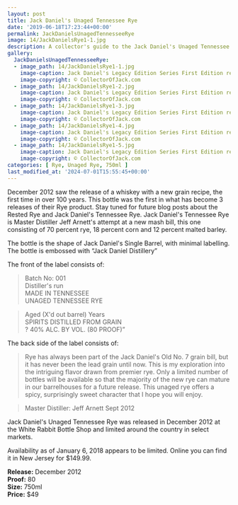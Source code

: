```yaml
---
layout: post
title: Jack Daniel's Unaged Tennessee Rye
date: '2019-06-18T17:23:44+00:00'
permalink: JackDanielsUnagedTennesseeRye
image: 14/JackDanielsRye1-1.jpg
description: A collector's guide to the Jack Daniel's Unaged Tennessee Rye, the first foray into Rye for Jack Daniels
gallery:
  JackDanielsUnagedTennesseeRye:
  - image_path: 14/JackDanielsRye1-1.jpg
    image-caption: Jack Daniel's Legacy Edition Series First Edition release, the green label
    image-copyright: © CollectorOfJack.com
  - image_path: 14/JackDanielsRye1-2.jpg
    image-caption: Jack Daniel's Legacy Edition Series First Edition release, the green label
    image-copyright: © CollectorOfJack.com
  - image_path: 14/JackDanielsRye1-3.jpg
    image-caption: Jack Daniel's Legacy Edition Series First Edition release, the green label
    image-copyright: © CollectorOfJack.com
  - image_path: 14/JackDanielsRye1-4.jpg
    image-caption: Jack Daniel's Legacy Edition Series First Edition release, the green label
    image-copyright: © CollectorOfJack.com
  - image_path: 14/JackDanielsRye1-5.jpg
    image-caption: Jack Daniel's Legacy Edition Series First Edition release, the green label
    image-copyright: © CollectorOfJack.com
categories: [ Rye, Unaged Rye, 750ml ]
last_modified_at: '2024-07-01T15:55:45+00:00'
---
```

  
December 2012 saw the release of a whiskey with a new grain recipe, the first time in over 100 years. This bottle was the first in what has become 3 releases of their Rye product. Stay tuned for future blog posts about the Rested Rye and Jack Daniel's Tennessee Rye. Jack Daniel's Tennessee Rye is Master Distiller Jeff Arnett's attempt at a new mash bill, this one consisting of 70 percent rye, 18 percent corn and 12 percent malted barley.   
  
The bottle is the shape of Jack Daniel's Single Barrel, with minimal labelling. The bottle is embossed with “Jack Daniel Distillery” 

The front of the label consists of:  

> Batch No: 001   
> Distiller's run   
> MADE IN TENNESSEE   
> UNAGED TENNESSEE RYE  

> Aged (X'd out barrel) Years    
> SPIRITS DISTILLED FROM GRAIN  
? 40% ALC. BY VOL. (80 PROOF)”  

  
The back side of the label consists of:  
> Rye has always been part of the Jack Daniel's Old No. 7 grain bill, but it has never been the lead grain until now. This is my exploration into the intriguing flavor drawn from premier rye. Only a limited number of bottles will be available so that the majority of the new rye can mature in our barrelhouses for a future release. This unaged rye offers a spicy, surprisingly sweet character that I hope you will enjoy.   
   
> Master Distiller: Jeff Arnett Sept 2012
  
Jack Daniel's Unaged Tennessee Rye was released in December 2012 at the White Rabbit Bottle Shop and limited around the country in select markets.   

  
Availability as of January 6, 2018 appears to be limited. Online you can find it in New Jersey for $149.99.   

**Release:** December 2012  
**Proof:** 80  
**Size:** 750ml  
**Price:** $49  



